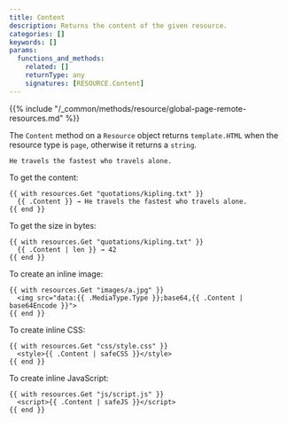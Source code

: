 ```yaml
---
title: Content
description: Returns the content of the given resource.
categories: []
keywords: []
params:
  functions_and_methods:
    related: []
    returnType: any
    signatures: [RESOURCE.Content]
---
```


{{% include "/_common/methods/resource/global-page-remote-resources.md" %}}

The `Content` method on a `Resource` object returns `template.HTML` when the resource type is `page`, otherwise it returns a `string`.

[resource type]: /methods/resource/resourcetype/

```text {file="assets/quotations/kipling.txt"}
He travels the fastest who travels alone.
```

To get the content:

```go-html-template
{{ with resources.Get "quotations/kipling.txt" }}
  {{ .Content }} → He travels the fastest who travels alone.
{{ end }}
```

To get the size in bytes:

```go-html-template
{{ with resources.Get "quotations/kipling.txt" }}
  {{ .Content | len }} → 42
{{ end }}
```

To create an inline image:

```go-html-template
{{ with resources.Get "images/a.jpg" }}
  <img src="data:{{ .MediaType.Type }};base64,{{ .Content | base64Encode }}">
{{ end }}
```

To create inline CSS:

```go-html-template
{{ with resources.Get "css/style.css" }}
  <style>{{ .Content | safeCSS }}</style>
{{ end }}
```

To create inline JavaScript:

```go-html-template
{{ with resources.Get "js/script.js" }}
  <script>{{ .Content | safeJS }}</script>
{{ end }}
```

